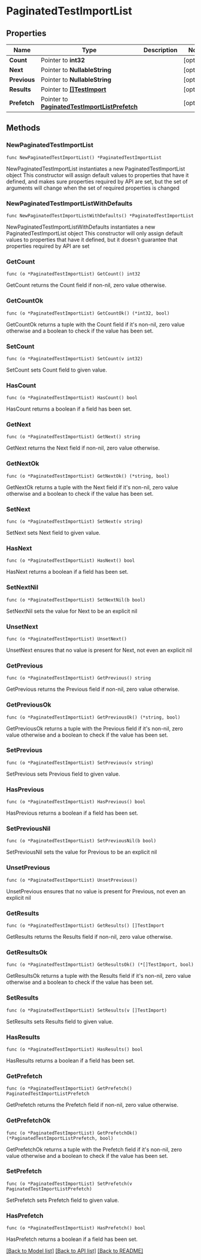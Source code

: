 # PaginatedTestImportList

## Properties

Name | Type | Description | Notes
------------ | ------------- | ------------- | -------------
**Count** | Pointer to **int32** |  | [optional] 
**Next** | Pointer to **NullableString** |  | [optional] 
**Previous** | Pointer to **NullableString** |  | [optional] 
**Results** | Pointer to [**[]TestImport**](TestImport.md) |  | [optional] 
**Prefetch** | Pointer to [**PaginatedTestImportListPrefetch**](PaginatedTestImportListPrefetch.md) |  | [optional] 

## Methods

### NewPaginatedTestImportList

`func NewPaginatedTestImportList() *PaginatedTestImportList`

NewPaginatedTestImportList instantiates a new PaginatedTestImportList object
This constructor will assign default values to properties that have it defined,
and makes sure properties required by API are set, but the set of arguments
will change when the set of required properties is changed

### NewPaginatedTestImportListWithDefaults

`func NewPaginatedTestImportListWithDefaults() *PaginatedTestImportList`

NewPaginatedTestImportListWithDefaults instantiates a new PaginatedTestImportList object
This constructor will only assign default values to properties that have it defined,
but it doesn't guarantee that properties required by API are set

### GetCount

`func (o *PaginatedTestImportList) GetCount() int32`

GetCount returns the Count field if non-nil, zero value otherwise.

### GetCountOk

`func (o *PaginatedTestImportList) GetCountOk() (*int32, bool)`

GetCountOk returns a tuple with the Count field if it's non-nil, zero value otherwise
and a boolean to check if the value has been set.

### SetCount

`func (o *PaginatedTestImportList) SetCount(v int32)`

SetCount sets Count field to given value.

### HasCount

`func (o *PaginatedTestImportList) HasCount() bool`

HasCount returns a boolean if a field has been set.

### GetNext

`func (o *PaginatedTestImportList) GetNext() string`

GetNext returns the Next field if non-nil, zero value otherwise.

### GetNextOk

`func (o *PaginatedTestImportList) GetNextOk() (*string, bool)`

GetNextOk returns a tuple with the Next field if it's non-nil, zero value otherwise
and a boolean to check if the value has been set.

### SetNext

`func (o *PaginatedTestImportList) SetNext(v string)`

SetNext sets Next field to given value.

### HasNext

`func (o *PaginatedTestImportList) HasNext() bool`

HasNext returns a boolean if a field has been set.

### SetNextNil

`func (o *PaginatedTestImportList) SetNextNil(b bool)`

 SetNextNil sets the value for Next to be an explicit nil

### UnsetNext
`func (o *PaginatedTestImportList) UnsetNext()`

UnsetNext ensures that no value is present for Next, not even an explicit nil
### GetPrevious

`func (o *PaginatedTestImportList) GetPrevious() string`

GetPrevious returns the Previous field if non-nil, zero value otherwise.

### GetPreviousOk

`func (o *PaginatedTestImportList) GetPreviousOk() (*string, bool)`

GetPreviousOk returns a tuple with the Previous field if it's non-nil, zero value otherwise
and a boolean to check if the value has been set.

### SetPrevious

`func (o *PaginatedTestImportList) SetPrevious(v string)`

SetPrevious sets Previous field to given value.

### HasPrevious

`func (o *PaginatedTestImportList) HasPrevious() bool`

HasPrevious returns a boolean if a field has been set.

### SetPreviousNil

`func (o *PaginatedTestImportList) SetPreviousNil(b bool)`

 SetPreviousNil sets the value for Previous to be an explicit nil

### UnsetPrevious
`func (o *PaginatedTestImportList) UnsetPrevious()`

UnsetPrevious ensures that no value is present for Previous, not even an explicit nil
### GetResults

`func (o *PaginatedTestImportList) GetResults() []TestImport`

GetResults returns the Results field if non-nil, zero value otherwise.

### GetResultsOk

`func (o *PaginatedTestImportList) GetResultsOk() (*[]TestImport, bool)`

GetResultsOk returns a tuple with the Results field if it's non-nil, zero value otherwise
and a boolean to check if the value has been set.

### SetResults

`func (o *PaginatedTestImportList) SetResults(v []TestImport)`

SetResults sets Results field to given value.

### HasResults

`func (o *PaginatedTestImportList) HasResults() bool`

HasResults returns a boolean if a field has been set.

### GetPrefetch

`func (o *PaginatedTestImportList) GetPrefetch() PaginatedTestImportListPrefetch`

GetPrefetch returns the Prefetch field if non-nil, zero value otherwise.

### GetPrefetchOk

`func (o *PaginatedTestImportList) GetPrefetchOk() (*PaginatedTestImportListPrefetch, bool)`

GetPrefetchOk returns a tuple with the Prefetch field if it's non-nil, zero value otherwise
and a boolean to check if the value has been set.

### SetPrefetch

`func (o *PaginatedTestImportList) SetPrefetch(v PaginatedTestImportListPrefetch)`

SetPrefetch sets Prefetch field to given value.

### HasPrefetch

`func (o *PaginatedTestImportList) HasPrefetch() bool`

HasPrefetch returns a boolean if a field has been set.


[[Back to Model list]](../README.md#documentation-for-models) [[Back to API list]](../README.md#documentation-for-api-endpoints) [[Back to README]](../README.md)


